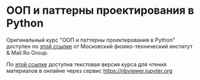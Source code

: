 # ООП и паттерны проектирования в Python
Оригинальный курс "ООП и паттерны проектирования в Python" доступен по [этой ссылке](https://www.coursera.org/learn/oop-patterns-python/) от Московский физико-технический институт & Mail.Ru Group.

По [этой ссылке](https://nbviewer.jupyter.org/github/microcoder/course-mipt-oop-patterns-python/blob/master/index.ipynb) доступна текстовая версия курса для чтения материалов в онлайне через сервис https://nbviewer.jupyter.org